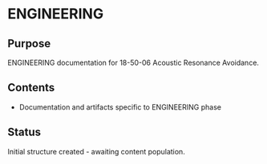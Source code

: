 # ENGINEERING

## Purpose
ENGINEERING documentation for 18-50-06 Acoustic Resonance Avoidance.

## Contents
- Documentation and artifacts specific to ENGINEERING phase

## Status
Initial structure created - awaiting content population.
